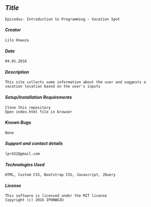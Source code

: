 ## _Title_
	Epicodus- Introduction to Programming - Vacation Spot
	
#### _Creator_
	Lilo Onwuzu 
	
#### _Date_
	04.01.2016

#### _Description_
	This site collects some information about the user and suggests a vacation location based on the user's inputs

#### _Setup/Installation Requirements_
	Clone this repository
	Open index.html file in browser

#### _Known Bugs_
 	None

#### _Support and contact details_
	lpr422@gmail.com
	
#### _Technologies Used_
	HTML, Custom CSS, Bootstrap CSS, Javascript, JQuery

#### _License_
	This software is licensed under the MIT license
	Copyright (c) 2016 IPONWUZU
